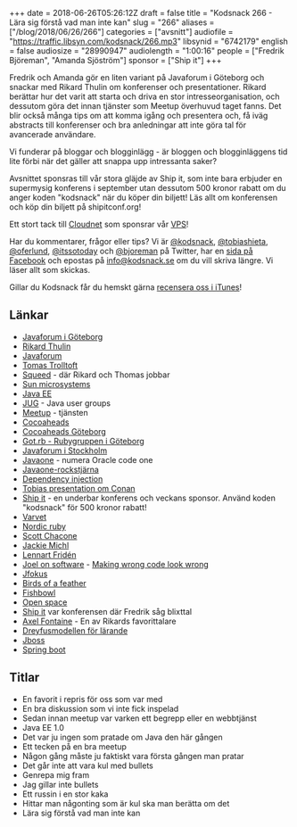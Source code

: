 +++
date = 2018-06-26T05:26:12Z
draft = false
title = "Kodsnack 266 - Lära sig förstå vad man inte kan"
slug = "266"
aliases = ["/blog/2018/06/26/266"]
categories = ["avsnitt"]
audiofile = "https://traffic.libsyn.com/kodsnack/266.mp3"
libsynid = "6742179"
english = false
audiosize = "28990947"
audiolength = "1:00:16"
people = ["Fredrik Björeman", "Amanda Sjöström"]
sponsor = ["Ship it"]
+++

Fredrik och Amanda gör en liten variant på Javaforum i Göteborg och snackar med Rikard Thulin om konferenser och presentationer. Rikard berättar hur det varit att starta och driva en stor intresseorganisation, och dessutom göra det innan tjänster som Meetup överhuvud taget fanns. Det blir också många tips om att komma igång och presentera och, få iväg abstracts till konferenser och bra anledningar att inte göra tal för avancerade användare.

Vi funderar på bloggar och blogginlägg - är bloggen och blogginläggens tid lite förbi när det gäller att snappa upp intressanta saker?

Avsnittet sponsras till vår stora gläjde av Ship it, som inte bara erbjuder en supermysig konferens i september utan dessutom 500 kronor rabatt om du anger koden "kodsnack" när du köper din biljett! Läs allt om konferensen och köp din biljett på shipitconf.org!

Ett stort tack till [Cloudnet](http://www.cloudnet.se) som sponsrar vår [VPS](http://en.wikipedia.org/wiki/Virtual_private_server)!

Har du kommentarer, frågor eller tips? Vi är [@kodsnack](https://www.twitter.com/kodsnack), [@tobiashieta](https://www.twitter.com/tobiashieta), [@oferlund](https://www.twitter.com/oferlund), [@itssotoday](https://twitter.com/itssotoday) och [@bjoreman](https://www.twitter.com/bjoreman) på Twitter, har en [sida på Facebook](https://www.facebook.com/kodsnack) och epostas på [info@kodsnack.se](mailto:info@kodsnack.se) om du vill skriva längre. Vi läser allt som skickas.

Gillar du Kodsnack får du hemskt gärna [recensera oss i iTunes](http://itunes.apple.com/se/podcast/kodsnack/id561631498?l=en)!

## Länkar ##
* [Javaforum i Göteborg](https://www.meetup.com/Javaforum-Goteborg/)
* [Rikard Thulin](https://twitter.com/Rikard_Thulin/)
* [Javaforum](http://www.javaforum.se/jf/)
* [Tomas Trolltoft](https://twitter.com/trolltoft)
* [Squeed](https://www.squeed.com/) - där Rikard och Thomas jobbar
* [Sun microsystems](https://en.wikipedia.org/wiki/Sun_Microsystems)
* [Java EE](https://en.wikipedia.org/wiki/Java_Platform,_Enterprise_Edition)
* [JUG](https://en.wikipedia.org/wiki/Java_User_Group) - Java user groups
* [Meetup](https://www.meetup.com/) - tjänsten
* [Cocoaheads](http://cocoaheads.org/)
* [Cocoaheads Göteborg](https://www.meetup.com/cocoaheads-goteborg/)
* [Got.rb - Rubygruppen i Göteborg](https://www.meetup.com/got-rb/)
* [Javaforum i Stockholm](https://www.meetup.com/Jforum-Stockholm/)
* [Javaone](https://en.wikipedia.org/wiki/JavaOne) - numera Oracle code one
* [Javaone-rockstjärna](https://dlsc.com/2017/04/05/javaone-rockstar-award/)
* [Dependency injection](https://en.wikipedia.org/wiki/Dependency_injection)
* [Tobias presentation om Conan](https://www.youtube.com/watch?v=jKG6cETLN3M)
* [Ship it](https://shipitconf.org/) - en underbar konferens och veckans sponsor. Använd koden "kodsnack" för 500 kronor rabatt!
* [Varvet](https://shipitconf.org/)
* [Nordic ruby](http://www.nordicruby.org/)
* [Scott Chacone](https://twitter.com/chacon)
* [Jackie Michl](https://jackiemichl.com/)
* [Lennart Fridén](https://twitter.com/devlcsc)
* [Joel on software](https://www.joelonsoftware.com/) - [Making wrong code look wrong](https://www.joelonsoftware.com/2005/05/11/making-wrong-code-look-wrong/)
* [Jfokus](http://www.jfokus.se/jfokus/)
* [Birds of a feather](https://en.wikipedia.org/wiki/Birds_of_a_feather_%28computing%29)
* [Fishbowl](https://en.wikipedia.org/wiki/Fishbowl_%28conversation%29)
* [Open space](https://en.wikipedia.org/wiki/Open_Space_Technology)
* [Ship it](https://shipitconf.org/) var konferensen där Fredrik såg blixttal
* [Axel Fontaine](https://axelfontaine.com/) - En av Rikards favorittalare
* [Dreyfusmodellen för lärande](https://en.wikipedia.org/wiki/Dreyfus_model_of_skill_acquisition)
* [Jboss](https://en.wikipedia.org/wiki/JBoss_Enterprise_Application_Platform)
* [Spring boot](https://en.wikipedia.org/wiki/Spring_Framework#Spring_Boot)

## Titlar ##
* En favorit i repris för oss som var med
* En bra diskussion som vi inte fick inspelad
* Sedan innan meetup var varken ett begrepp eller en webbtjänst
* Java EE 1.0
* Det var ju ingen som pratade om Java den här gången
* Ett tecken på en bra meetup
* Någon gång måste ju faktiskt vara första gången man pratar
* Det går inte att vara kul med bullets
* Genrepa mig fram
* Jag gillar inte bullets
* Ett russin i en stor kaka
* Hittar man någonting som är kul ska man berätta om det
* Lära sig förstå vad man inte kan